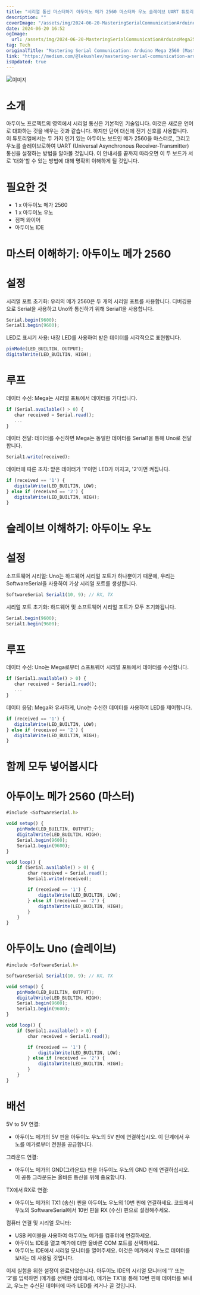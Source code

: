 ```yaml
---
title: "시리얼 통신 마스터하기 아두이노 메가 2560 마스터와 우노 슬레이브 UART 튜토리얼"
description: ""
coverImage: "/assets/img/2024-06-20-MasteringSerialCommunicationArduinoMega2560MasterandUnoSlaveUARTTutorial_0.png"
date: 2024-06-20 16:52
ogImage: 
  url: /assets/img/2024-06-20-MasteringSerialCommunicationArduinoMega2560MasterandUnoSlaveUARTTutorial_0.png
tag: Tech
originalTitle: "Mastering Serial Communication: Arduino Mega 2560 (Master) and Uno (Slave) UART Tutorial"
link: "https://medium.com/@lekushlev/mastering-serial-communication-arduino-mega-2560-master-and-uno-slave-uart-tutorial-975ca9b165c6"
isUpdated: true
---
```







![이미지](/assets/img/2024-06-20-MasteringSerialCommunicationArduinoMega2560MasterandUnoSlaveUARTTutorial_0.png)

# 소개

아두이노 프로젝트의 영역에서 시리얼 통신은 기본적인 기술입니다. 이것은 새로운 언어로 대화하는 것을 배우는 것과 같습니다. 하지만 단어 대신에 전기 신호를 사용합니다. 이 튜토리얼에서는 두 가지 인기 있는 아두이노 보드인 메가 2560을 마스터로, 그리고 우노를 슬레이브로하여 UART (Universal Asynchronous Receiver-Transmitter) 통신을 설정하는 방법을 알아볼 것입니다. 이 안내서를 끝까지 따라오면 이 두 보드가 서로 '대화'할 수 있는 방법에 대해 명확히 이해하게 될 것입니다.

# 필요한 것


<div class="content-ad"></div>

- 1 x 아두이노 메가 2560
- 1 x 아두이노 우노
- 점퍼 와이어
- 아두이노 IDE

# 마스터 이해하기: 아두이노 메가 2560

# 설정

시리얼 포트 초기화: 우리의 메가 2560은 두 개의 시리얼 포트를 사용합니다. 디버깅용으로 Serial을 사용하고 Uno와 통신하기 위해 Serial1을 사용합니다.

<div class="content-ad"></div>

```js
Serial.begin(9600);
Serial1.begin(9600);
```

LED로 표시기 사용: 내장 LED를 사용하여 받은 데이터를 시각적으로 표현합니다.

```js
pinMode(LED_BUILTIN, OUTPUT);
digitalWrite(LED_BUILTIN, HIGH);
```

# 루프


<div class="content-ad"></div>

데이터 수신: Mega는 시리얼 포트에서 데이터를 기다립니다.

```js
if (Serial.available() > 0) {
   char received = Serial.read();
   ...
}
```

데이터 전달: 데이터를 수신하면 Mega는 동일한 데이터를 Serial1을 통해 Uno로 전달합니다.

```js
Serial1.write(received);
```

<div class="content-ad"></div>

데이터에 따른 조치: 받은 데이터가 '1'이면 LED가 꺼지고, '2'이면 켜집니다.

```js
if (received == '1') {
   digitalWrite(LED_BUILTIN, LOW);
} else if (received == '2') {
   digitalWrite(LED_BUILTIN, HIGH);
}
```

# 슬레이브 이해하기: 아두이노 우노

# 설정

<div class="content-ad"></div>

소프트웨어 시리얼: Uno는 하드웨어 시리얼 포트가 하나뿐이기 때문에, 우리는 SoftwareSerial을 사용하여 가상 시리얼 포트를 생성합니다.

```js
SoftwareSerial Serial1(10, 9); // RX, TX
```

시리얼 포트 초기화: 하드웨어 및 소프트웨어 시리얼 포트가 모두 초기화됩니다.

```js
Serial.begin(9600);
Serial1.begin(9600);
```

<div class="content-ad"></div>

# 루프

데이터 수신: Uno는 Mega로부터 소프트웨어 시리얼 포트에서 데이터를 수신합니다.

```js
if (Serial1.available() > 0) {
   char received = Serial1.read();
   ...
}
```

데이터 응답: Mega와 유사하게, Uno는 수신한 데이터를 사용하여 LED를 제어합니다.

<div class="content-ad"></div>


```js
if (received == '1') {
   digitalWrite(LED_BUILTIN, LOW);
} else if (received == '2') {
   digitalWrite(LED_BUILTIN, HIGH);
}
```

# 함께 모두 넣어봅시다

# 아두이노 메가 2560 (마스터)

```js
#include <SoftwareSerial.h>

void setup() {
    pinMode(LED_BUILTIN, OUTPUT);
    digitalWrite(LED_BUILTIN, HIGH);
    Serial.begin(9600);
    Serial1.begin(9600);
}

void loop() {
    if (Serial.available() > 0) {
        char received = Serial.read();
        Serial1.write(received);

        if (received == '1') {
            digitalWrite(LED_BUILTIN, LOW);
        } else if (received == '2') {
            digitalWrite(LED_BUILTIN, HIGH);
        }
    }
}
```


<div class="content-ad"></div>

# 아두이노 Uno (슬레이브)

```js
#include <SoftwareSerial.h>

SoftwareSerial Serial1(10, 9); // RX, TX

void setup() {
    pinMode(LED_BUILTIN, OUTPUT);
    digitalWrite(LED_BUILTIN, HIGH);
    Serial.begin(9600);
    Serial1.begin(9600);
}

void loop() {
    if (Serial1.available() > 0) {
        char received = Serial1.read();

        if (received == '1') {
            digitalWrite(LED_BUILTIN, LOW);
        } else if (received == '2') {
            digitalWrite(LED_BUILTIN, HIGH);
        }
    }
}
```

# 배선

5V to 5V 연결:

<div class="content-ad"></div>

- 아두이노 메가의 5V 핀을 아두이노 우노의 5V 핀에 연결하십시오. 이 단계에서 우노를 메가로부터 전원을 공급합니다.

그라운드 연결:

- 아두이노 메가의 GND(그라운드) 핀을 아두이노 우노의 GND 핀에 연결하십시오. 이 공통 그라운드는 올바른 통신을 위해 중요합니다.

TX에서 RX로 연결:

<div class="content-ad"></div>

- 아두이노 메가의 TX1 (송신) 핀을 아두이노 우노의 10번 핀에 연결하세요. 코드에서 우노의 SoftwareSerial에서 10번 핀을 RX (수신) 핀으로 설정해주세요.

컴퓨터 연결 및 시리얼 모니터:

- USB 케이블을 사용하여 아두이노 메가를 컴퓨터에 연결하세요.
- 아두이노 IDE를 열고 메가에 대한 올바른 COM 포트를 선택하세요.
- 아두이노 IDE에서 시리얼 모니터를 열어주세요. 이것은 메가에서 우노로 데이터를 보내는 데 사용될 것입니다.

이제 실험을 위한 설정이 완료되었습니다. 아두이노 IDE의 시리얼 모니터에 '1' 또는 '2'를 입력하면 (메가를 선택한 상태에서), 메가는 TX1을 통해 10번 핀에 데이터를 보내고, 우노는 수신된 데이터에 따라 LED를 켜거나 끌 것입니다.